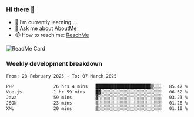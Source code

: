 ### Hi there 👋

- 🌱 I’m currently learning ...
- 💬 Ask me about [AboutMe](https://www.itzcy.com/about)
- 📫 How to reach me: [ReachMe](https://www.itzcy.com/about)

![ReadMe Card](https://github-readme-stats-ten-gilt.vercel.app/api?username=SuperChenYun&show_icons=true&title_color=fff&icon_color=79ff97&text_color=9f9f9f&bg_color=151515&hide_border=true)

### Weekly development breakdown
<!--START_SECTION:waka-->

```txt
From: 28 February 2025 - To: 07 March 2025

PHP               26 hrs 4 mins   █████████████████████▒░░░   85.47 %
Vue.js            1 hr 59 mins    █▓░░░░░░░░░░░░░░░░░░░░░░░   06.52 %
Java              59 mins         ▓░░░░░░░░░░░░░░░░░░░░░░░░   03.23 %
JSON              23 mins         ▒░░░░░░░░░░░░░░░░░░░░░░░░   01.28 %
XML               20 mins         ▒░░░░░░░░░░░░░░░░░░░░░░░░   01.10 %
```

<!--END_SECTION:waka-->
